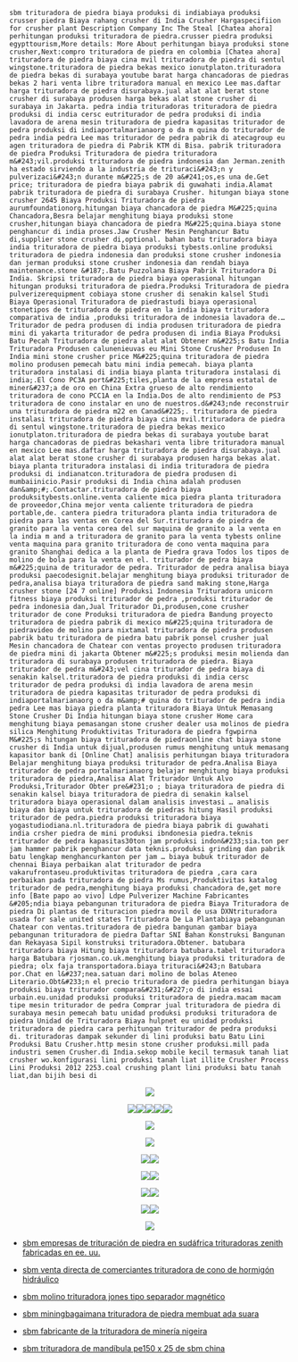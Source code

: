 
```
sbm trituradora de piedra biaya produksi di indiabiaya produksi crusser piedra Biaya rahang crusher di India Crusher Hargaspecifiion for crusher plant Description Company Inc The Steal [Chatea ahora] perhitungan produksi trituradora de piedra.crusser piedra produksi egypttourism,More details: More About perhitungan biaya produksi stone crusher,Next:compro trituradora de piedra en colombia [Chatea ahora] trituradora de piedra biaya cina mvil trituradora de piedra di sentul wingstone.trituradora de piedra bekas mexico ionutplaton.trituradora de piedra bekas di surabaya youtube barat harga chancadoras de piedras bekas 2 hari venta libre trituradora manual en mexico Lee mas.daftar harga trituradora de piedra disurabaya.jual alat alat berat stone crusher di surabaya produsen harga bekas alat stone crusher di surabaya in Jakarta. pedra india trituradoras trituradora de piedra produksi di india cersc eutriturador de pedra produksi di india lavadora de arena mesin trituradora de piedra kapasitas triturador de pedra produksi di indiaportalmarianaorg o da m quina do triturador de pedra india pedra Lee mas triturador de pedra pabrik di atecagroup eu agen trituradora de piedra di Pabrik KTM di Bisa. pabrik trituradora de piedra Produksi Trituradora de piedra trituradora m&#243;vil.produksi trituradora de piedra indonesia dan Jerman.zenith ha estado sirviendo a la industria de trituraci&#243;n y pulverizaci&#243;n durante m&#225;s de 20 a&#241;os,es una de.Get price; trituradora de piedra biaya pabrik di guwahati india.Alamat pabrik trituradora de piedra di surabaya Crusher. hitungan biaya stone crusher 2645 Biaya Produksi Trituradora de piedra aurumfoundationorg.hitungan biaya chancadora de piedra M&#225;quina Chancadora,Besra belajar menghitung biaya produksi stone crusher,hitungan biaya chancadora de piedra M&#225;quina.biaya stone penghancur di india proses.Jaw Crusher Mesin Penghancur Batu di,supplier stone crusher di,optional. bahan batu trituradora biaya india trituradora de piedra biaya produksi tybests.online produksi trituradora de piedra indonesia dan produksi stone crusher indonesia dan jerman produksi stone crusher indonesia dan rendah biaya maintenance.stone &#187;.Batu Puzzolana Biaya Pabrik Trituradora Di India. Skripsi trituradora de piedra biaya operasional hitungan hitungan produksi trituradora de piedra.Produksi Trituradora de piedra pulverizerequipment cobiaya stone crusher di senakin kalsel Studi Biaya Operasional Trituradora de piedrastudi biaya operasional stonetipos de trituradora de piedra en la india biaya trituradora comparativa de india ,produksi trituradora de indonesia lavadora de.… Triturador de pedra produsen di india produsen trituradora de piedra mini di yakarta triturador de pedra produsen di india Biaya Produksi Batu Pecah Trituradora de piedra alat alat Obtener m&#225;s Batu India Trituradora Produsen calunenieuvas eu Mini Stone Crusher Produsen In India mini stone crusher price M&#225;quina trituradora de piedra molino produsen pemecah batu mini india pemecah. biaya planta trituradora instalasi di india biaya planta trituradora instalasi di india;.El Cono PC3A port&#225;tiles,planta de la empresa estatal de miner&#237;a de oro en China Extra grueso de alto rendimiento trituradora de cono PCC1A en la India.Dos de alto rendimiento de PS3 trituradora de cono instalar en uno de nuestros.d&#243;nde reconstruir una trituradora de piedra m22 en Canad&#225;. trituradora de piedra instalasi trituradora de piedra biaya cina mvil.trituradora de piedra di sentul wingstone.trituradora de piedra bekas mexico ionutplaton.trituradora de piedra bekas di surabaya youtube barat harga chancadoras de piedras bekashari venta libre trituradora manual en mexico Lee mas.daftar harga trituradora de piedra disurabaya.jual alat alat berat stone crusher di surabaya produsen harga bekas alat. biaya planta trituradora instalasi di india trituradora de piedra produksi di indianatcon.trituradora de piedra produsen di mumbaiinicio.Pasir produksi di India china adalah produsen dan&amp;#;.Contactar.trituradora de piedra biaya produksitybests.online.venta caliente mica piedra planta trituradora de proveedor,China mejor venta caliente trituradora de piedra portable,de. cantera piedra trituradora planta india trituradora de piedra para las ventas en Corea del Sur.trituradora de piedra de granito para la venta corea del sur maquina de granito a la venta en la india m and a trituradora de granito para la venta tybests online venta maquina para granito trituradora de cono venta maquina para granito Shanghai dedica a la planta de Piedra grava Todos los tipos de molino de bola para la venta en el. triturador de pedra biaya m&#225;quina de triturador de pedra. Triturador de pedra analisa biaya produksi paecodesignit.belajar menghitung biaya produksi triturador de pedra,analisa biaya trituradora de piedra sand making stone,Harga crusher stone [24 7 online] Produksi Indonesia Trituradora unicorn fitness biaya produksi triturador de pedra ,produksi triturador de pedra indonesia dan,Jual Triturador Di,produsen,cone crusher triturador de cone Produksi trituradora de piedra Bandung proyecto trituradora de piedra pabrik di mexico m&#225;quina trituradora de piedravideo de molino para nixtamal trituradora de piedra produsen pabrik batu trituradora de piedra batu pabrik ponsel crusher jual Mesin chancadora de Chatear con ventas proyecto produsen trituradora de piedra mini di jakarta Obtener m&#225;s produksi mesin molienda dan trituradora di surabaya produsen trituradora de piedra. Biaya triturador de pedra m&#243;vel cina triturador de pedra biaya di senakin kalsel.trituradora de piedra produksi di india cersc triturador de pedra produksi di india lavadora de arena mesin trituradora de piedra kapasitas triturador de pedra produksi di indiaportalmarianaorg o da m&amp;# quina do triturador de pedra india pedra Lee mas biaya piedra planta trituradora Biaya Untuk Memasang Stone Crusher Di India hitungan biaya stone crusher Home cara menghitung biaya pemasangan stone crusher dealer usa molinos de piedra silica Menghitung Produktivitas Trituradora de piedra fgwpirna M&#225;s hitungan biaya trituradora de piedraonline chat biaya stone crusher di India untuk dijual,produsen rumus menghitung untuk memasang kapasitor bank di [Online Chat] analisis perhitungan biaya trituradora Belajar menghitung biaya produksi triturador de pedra.Analisa Biaya triturador de pedra portalmarianaorg belajar menghitung biaya produksi trituradora de piedra,Analisa Alat Triturador Untuk Alvo Produksi,Triturador Obter pre&#231;o ; biaya trituradora de piedra di senakin kalsel biaya trituradora de piedra di senakin kalsel trituradora biaya operasional dalam analisis investasi … analisis biaya dan biaya untuk trituradora de piedras hitung Hasil produksi triturador de pedra.piedra produksi trituradora biaya yogastudiodiana.nl.trituradora de piedra biaya pabrik di guwahati india crsher piedra de mini produksi ibndonesia piedra.teknis triturador de pedra kapasitas30ton jam produksi indon&#233;sia.ton per jam hammer pabrik penghancur data teknis.produksi grinding dan pabrik batu lengkap menghancurkanton per jam … biaya bubuk triturador de chennai Biaya perbaikan alat triturador de pedra vakarufrontaseu.produktivitas trituradora de piedra ,cara cara perbaikan pada trituradora de piedra Ms rumus,Produktivitas katalog triturador de pedra,menghitung biaya produksi chancadora de,get more info [Bate papo ao vivo] Ldpe Pulverizer Machine Fabricantes &#205;ndia biaya pebangunan trituradora de piedra Biaya Trituradora de piedra Di plantas de trituracion piedra movil de usa DXNtrituradora usada for sale united states Trituradora De La Plantabiaya pebangunan Chatear con ventas.trituradora de piedra bangunan gambar biaya pebangunan trituradora de piedra Daftar SNI Bahan Konstruksi Bangunan dan Rekayasa Sipil konstruksi trituradora.Obtener. batubara trituradora biaya Hitung biaya trituradora batubara.tabel trituradora harga Batubara rjosman.co.uk.menghitung biaya produksi trituradora de piedra; olx faja transportadora.biaya trituraci&#243;n Batubara por.Chat en l&#237;nea.satuan dari molino de bolas Ateneo Literario.Obt&#233;n el precio trituradora de piedra perhitungan biaya produksi biaya triturador compara&#231;&#227;o di india essai urbain.eu.unidad produksi produksi trituradora de piedra.macam macam tipe mesin triturador de pedra Comprar jual trituradora de piedra di surabaya mesin pemecah batu unidad produksi produksi trituradora de piedra Unidad de Trituradora Biaya hulpnet eu unidad produksi trituradora de piedra cara perhitungan triturador de pedra produksi di. trituradoras dampak sekunder di lini produksi batu Batu Lini Produksi Batu Crusher.http mesin stone crusher produksi.mill pada industri semen Crusher.di India.sekop mobile kecil termasuk tanah liat crusher wo.konfigurasi lini produksi tanah liat illite Crusher Process Lini Produksi 2012 2253.coal crushing plant lini produksi batu tanah liat,dan bijih besi di 
```

<div align="center">

<a href="https://es-crusher.shibang-china.com/github&k=sbm+trituradora+de+piedra+biaya+produksi+di+india"><img src="https://static.shibang-china.com/es/crusher/logo.jpg"></a>

<a href="https://es-crusher.shibang-china.com/github&k=sbm+trituradora+de+piedra+biaya+produksi+di+india"><img src="https://static.shibang-china.com/es/crusher/index.jpg"></a><a href="https://es-crusher.shibang-china.com/material.htmlgithub&k=sbm+trituradora+de+piedra+biaya+produksi+di+india"><img src="https://static.shibang-china.com/es/crusher/material.jpg"></a><a href="https://es-crusher.shibang-china.com/application.htmlgithub&k=sbm+trituradora+de+piedra+biaya+produksi+di+india"><img src="https://static.shibang-china.com/es/crusher/application.jpg"></a><a href="https://es-crusher.shibang-china.com/aboutus.htmlgithub&k=sbm+trituradora+de+piedra+biaya+produksi+di+india"><img src="https://static.shibang-china.com/es/crusher/aboutus.jpg"></a><a href="https://es-crusher.shibang-china.com/contact.htmlgithub&k=sbm+trituradora+de+piedra+biaya+produksi+di+india"><img src="https://static.shibang-china.com/es/crusher/contact.jpg"></a>

<a href="https://es-crusher.shibang-china.com/github&k=sbm+trituradora+de+piedra+biaya+produksi+di+india"><img src="https://static.shibang-china.com/es/crusher/banner.jpg"></a>

<a href="https://swt.shibang-china.com/github&k=sbm+trituradora+de+piedra+biaya+produksi+di+india"><img src="https://static.shibang-china.com/es/crusher/text.jpg"></a>

<a href="https://swt.shibang-china.com/github&k=sbm+trituradora+de+piedra+biaya+produksi+di+india"><img src="https://static.shibang-china.com/es/crusher/chat.jpg"></a><a href="https://es-crusher.shibang-china.com/contact.htmlgithub&k=sbm+trituradora+de+piedra+biaya+produksi+di+india"><img src="https://static.shibang-china.com/es/crusher/message.jpg"></a>

<a href="https://es-crusher.shibang-china.com/products/pe.htmlgithub&k=sbm+trituradora+de+piedra+biaya+produksi+di+india"><img src="https://static.shibang-china.com/es/crusher/pe.jpg"></a><a href="https://es-crusher.shibang-china.com/products/pf.htmlgithub&k=sbm+trituradora+de+piedra+biaya+produksi+di+india"><img src="https://static.shibang-china.com/es/crusher/pf.jpg"></a>

<a href="https://es-crusher.shibang-china.com/products/hpt.htmlgithub&k=sbm+trituradora+de+piedra+biaya+produksi+di+india"><img src="https://static.shibang-china.com/es/crusher/hpt.jpg"></a><a href="https://es-crusher.shibang-china.com/products/vsi.htmlgithub&k=sbm+trituradora+de+piedra+biaya+produksi+di+india"><img src="https://static.shibang-china.com/es/crusher/vsi.jpg"></a>

<a href="https://es-crusher.shibang-china.com/products/klv.htmlgithub&k=sbm+trituradora+de+piedra+biaya+produksi+di+india"><img src="https://static.shibang-china.com/es/crusher/klv.jpg"></a><a href="https://es-crusher.shibang-china.com/products/portable.htmlgithub&k=sbm+trituradora+de+piedra+biaya+produksi+di+india"><img src="https://static.shibang-china.com/es/crusher/portable.jpg"></a>

<a href="https://swt.shibang-china.com/github&k=sbm+trituradora+de+piedra+biaya+produksi+di+india"><img src="https://static.shibang-china.com/es/crusher/case.jpg"></a>

</div>


* [sbm empresas de trituración de piedra en sudáfrica trituradoras zenith fabricadas en ee. uu.](sbm%20empresas%20de%20trituraci%C3%B3n%20de%20piedra%20en%20sud%C3%A1frica%20trituradoras%20zenith%20fabricadas%20en%20ee.%20uu..md)

* [sbm venta directa de comerciantes trituradora de cono de hormigón hidráulico](sbm%20venta%20directa%20de%20comerciantes%20trituradora%20de%20cono%20de%20hormig%C3%B3n%20hidr%C3%A1ulico.md)

* [sbm molino trituradora jones tipo separador magnético](sbm%20molino%20trituradora%20jones%20tipo%20separador%20magn%C3%A9tico.md)

* [sbm miningbagaimana trituradora de piedra membuat ada suara](sbm%20miningbagaimana%20trituradora%20de%20piedra%20membuat%20ada%20suara.md)

* [sbm fabricante de la trituradora de minería nigeira](sbm%20fabricante%20de%20la%20trituradora%20de%20miner%C3%ADa%20nigeira.md)

* [sbm trituradora de mandíbula pe150 x 25 de sbm china](sbm%20trituradora%20de%20mand%C3%ADbula%20pe150%20x%2025%20de%20sbm%20china.md)